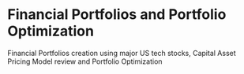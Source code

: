 # Financial Portfolios and Portfolio Optimization
Financial Portfolios creation using major US tech stocks, Capital Asset Pricing Model review and Portfolio Optimization
